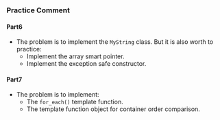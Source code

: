 ### Practice Comment

#### Part6
+ The problem is to implement the `MyString` class. But it is also worth to practice:  
  + Implement the array smart pointer.  
  + Implement the exception safe constructor.  

#### Part7
+ The problem is to implement:
  + The `for_each()` template function.  
  + The template function object for container order comparison.  
